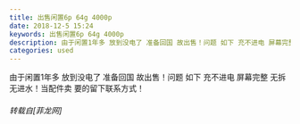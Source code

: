 ```yaml
---
title: 出售闲置6p 64g 4000p
date: 2018-12-5 15:24
keywords: 出售闲置6p 64g 4000p
description: 由于闲置1年多 放到没电了 准备回国 故出售！问题 如下 充不进电 屏幕完整 无拆无进水！当配件卖 要的留下联系方式！
categories: used
---
```

<td class="t_f" id="postmessage_2412916">

由于闲置1年多 放到没电了 准备回国 故出售！问题 如下 充不进电 屏幕完整 无拆无进水！当配件卖 要的留下联系方式！</td>
###### 转载自[菲龙网]